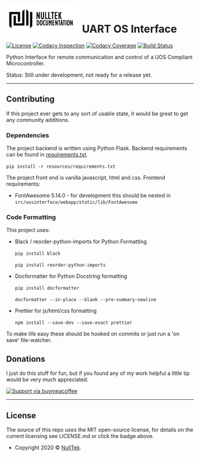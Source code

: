 # ![NullTek Documentation](resources/NullTekDocumentationLogo.png) UART OS Interface

[![License](http://img.shields.io/:license-mit-blue.svg?style=flat-square)](LICENSE.md) 
[![Codacy Inspection](https://app.codacy.com/project/badge/Grade/4d0be714379a46bca8b1a62d706d150b)](https://www.codacy.com/manual/CreatingNull/UART-Operating-System-Interface/dashboard?utm_source=github.com&amp;utm_medium=referral&amp;utm_content=CreatingNull/UART-Operating-System-Interface&amp;utm_campaign=Badge_Grade)
[![Codacy Coverage](https://app.codacy.com/project/badge/Coverage/8a24020489ee4638aa10449e3f1cc0cd)](https://www.codacy.com/gh/CreatingNull/UART-Operating-System-Interface/dashboard?utm_source=github.com&utm_medium=referral&utm_content=CreatingNull/UART-Operating-System-Interface&utm_campaign=Badge_Coverage)
[![Build Status](https://travis-ci.org/CreatingNull/UART-Operating-System-Interface.svg?branch=master)](https://travis-ci.org/CreatingNull/UART-Operating-System-Interface)

Python Interface for remote communication and control of a UOS Compliant Microcontroller.

Status: Still under development, not ready for a release yet. 

---

## Contributing

If this project ever gets to any sort of usable state, it would be great to get any community additions. 

### Dependencies

The project backend is written using Python Flask.
Backend requirements can be found in [requirements.txt](resources/requirements.txt).

```pip install -r resources/requirements.txt```

The project front end is vanilla javascript, html and css. 
Frontend requirements:
*   FontAwesome 5.14.0 - for development this should be nested in `src/uosinterface/webapp/static/lib/FontAwesome`

### Code Formatting

This project uses:

*   Black / reorder-python-imports for Python Formatting

    ``` pip install black ```
    
    ``` pip install reorder-python-imports ```

*   Docformatter for Python Docstring formatting

    ``` pip install docformatter ```
    
    ``` docformatter --in-place --blank --pre-summary-newline ```

*   Prettier for js/html/css formatting

    ``` npm install --save-dev --save-exact prettier ```

To make life easy these should be hooked on commits or just run a 'on save' file-watcher.

## Donations

I just do this stuff for fun, but if you found any of my work helpful a little tip would be very much appreciated. 

[![Support via buymeacoffee](https://www.buymeacoffee.com/assets/img/custom_images/orange_img.png)](https://www.buymeacoffee.com/nulltek)

---

## License

The source of this repo uses the MIT open-source license, for details on the current licensing see LICENSE.md or click the badge above. 
*   Copyright 2020 © <a href="https://nulltek.xyz" target="_blank">NullTek</a>.
